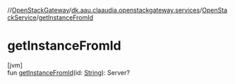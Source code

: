 //[OpenStackGateway](../../../index.md)/[dk.aau.claaudia.openstackgateway.services](../index.md)/[OpenStackService](index.md)/[getInstanceFromId](get-instance-from-id.md)

# getInstanceFromId

[jvm]\
fun [getInstanceFromId](get-instance-from-id.md)(id: [String](https://kotlinlang.org/api/latest/jvm/stdlib/kotlin/-string/index.html)): Server?
